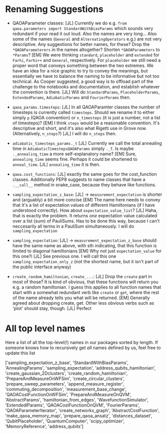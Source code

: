 # Renaming Suggestions
 - QAOAParameter classes:
   [JL] Currently we do e.g.
    `from qaoa.parameters import StandardWithBiasParams` which sounds very redundant if your read it out loud. Also the names are very long... Also some of the names (`General` and `AlternatingOperators` e.g.) are not very descriptive. Any suggestions for better names, for these? Drop the `*QAOAParameterers` in the names altogether? Shorten `*QAOAParameters` to `*Params`?
   [EM] We were thinking `standard`, `placeholder` and `extended` for `Farhi`, `Farhi++` and `General`, respectively. For `placeholder` we still need a proper word that conveys something between the two extremes. 
        We have an idea for a nice graphic to try to convey the meanings, but essentially we have to balance the naming to be informative but not too technical. As Cooper suggested, a good way is to offload part of the challenge to the notebooks and documentation, and establish whatever
        the convention is there.
    [JL] Will do `StandardParams`, `PlaceholderParams`, `ExtendedParams`, `AdiabaticParams` and `FourierParams` then. 

 - `qaoa_params.timesteps`:
   [JL] In all QAOAParamter classes the number of timesteps is currently called `timesteps`. Should we rename it to either simply `p` (QAOA convention) or `n_timesteps` (it is just a number, not a list of timesteps)?
   [EM] I think `steps` would be a reasonable convention. It's descriptive and short, and it's also what Rigetti use in Grove now. (Alternatively, `n_steps`?)
   [JL] I will do `n_steps` then.

 - `adiabatic_timesteps_params._t`
   [JL] Currently we call the total annealing time in `AdiabaticTimestepsQAOAParams` simply `._T`. Is maybe `._annealing_time` a more self-explanatory name?
   [EM] Sure, `annealing_time` seems fine. Perhaps it could be shortened to `anneal_time`.
   [JL] `annealing_time` it is then.

 - `qaoa.cost_functions`:
   [JL] exactly the same goes for the cost_function classes. Additionally PEP8 suggests to name classes that have a `.__call__` method in snake_case, because they behave like functions.

 - `sampling_expectation_z_base`:
   [JL] -> `measurement_expectation` is shorter and (arguably) a bit more concise
   [EM] The name here needs to convey that it's a list of expectation values of different Hamiltonians (if I have understood correctly). How about `expectation_value_list`?
   [JL] Haha, that is exactly the problem. It returns _one_ expectation value calculated over a list (sum) of PauliSums. Has to be done this way, because I can't neccesarily all terms in a PauliSum simultaneously. I will do `sampling_expectation`

 - `sampling_expectation`:
   [JL] -> `measurement_expectation_z_base` should have the same name as above, with sth indicating, that this function is limited to diagonal hamiltonians
   [EM] Why not just `expectation_value` for this one?i
   [JL] See previous one. I will call this one `sampling_expectation_only_z` (not the shortest name, but it isn't part of the public interface anyway)

 - `create_random_hamiltonian`, `create_...`:
   [JL] Drop the `create` part in most of those? It is kind of obvious, that these functions will return you e.g. a random hamiltonian. I guess this applies to all function names that start with a somewhat redundant verb like `create` or `get`, where the rest of the name already tells you what will be returned.
   [EM] Generally agreed about dropping create, get. Other less obvious verbs such as 'plot' should stay, though.
   [JL] Perfect 

# All top level names
Here a list of all the top-level(!) names in our packages sorted by length.
If someone knows how to recursively get _all_ names defined by us, feel free to update this list 

['sampling_expectation_z_base',
 'StandardWithBiasParams',
 'AnnealingParams',
 'sampling_expectation',
 'address_qubits_hamiltonian',
 'create_gaussian_2Dclusters',
 'create_random_hamiltonian',
 'PrepareAndMeasureOnWFSim',
 'create_circular_clusters',
 'prepare_sweep_parameters',
 'append_measure_register',
 'commuting_decomposition',
 'measurement_base_change',
 'QAOACostFunctionOnWFSim',
 'PrepareAndMeasureOnQVM',
 'AbstractParams',
 'hamiltonian_from_edges',
 'WavefunctionSimulator',
 'ExtendedlParams',
 'QAOACostFunctionOnQVM',
 'FourierParams',
 'QAOAParameterIterator',
 'create_networkx_graph',
 'AbstractCostFunction',
 'make_qaoa_memory_map',
 'prepare_qaoa_ansatz',
 'distances_dataset',
 'QubitPlaceholder',
 'QuantumComputer',
 'scipy_optimizer',
 'MemoryReference',
 'address_qubits']

